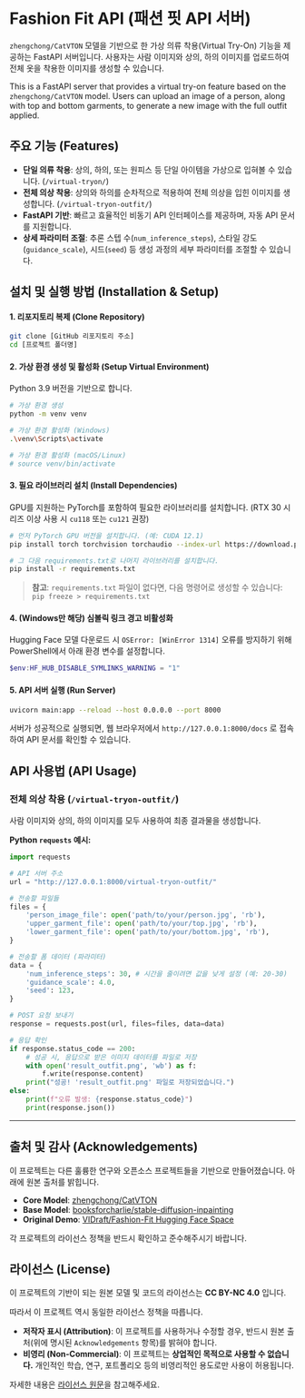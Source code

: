 # Fashion Fit API (패션 핏 API 서버)

`zhengchong/CatVTON` 모델을 기반으로 한 가상 의류 착용(Virtual Try-On) 기능을 제공하는 FastAPI 서버입니다. 사용자는 사람 이미지와 상의, 하의 이미지를 업로드하여 전체 옷을 착용한 이미지를 생성할 수 있습니다.

This is a FastAPI server that provides a virtual try-on feature based on the `zhengchong/CatVTON` model. Users can upload an image of a person, along with top and bottom garments, to generate a new image with the full outfit applied.

## 주요 기능 (Features)

  * **단일 의류 착용**: 상의, 하의, 또는 원피스 등 단일 아이템을 가상으로 입혀볼 수 있습니다. (`/virtual-tryon/`)
  * **전체 의상 착용**: 상의와 하의를 순차적으로 적용하여 전체 의상을 입힌 이미지를 생성합니다. (`/virtual-tryon-outfit/`)
  * **FastAPI 기반**: 빠르고 효율적인 비동기 API 인터페이스를 제공하며, 자동 API 문서를 지원합니다.
  * **상세 파라미터 조절**: 추론 스텝 수(`num_inference_steps`), 스타일 강도(`guidance_scale`), 시드(`seed`) 등 생성 과정의 세부 파라미터를 조절할 수 있습니다.

## 설치 및 실행 방법 (Installation & Setup)

#### 1\. 리포지토리 복제 (Clone Repository)

```bash
git clone [GitHub 리포지토리 주소]
cd [프로젝트 폴더명]
```

#### 2\. 가상 환경 생성 및 활성화 (Setup Virtual Environment)

Python 3.9 버전을 기반으로 합니다.

```bash
# 가상 환경 생성
python -m venv venv

# 가상 환경 활성화 (Windows)
.\venv\Scripts\activate

# 가상 환경 활성화 (macOS/Linux)
# source venv/bin/activate
```

#### 3\. 필요 라이브러리 설치 (Install Dependencies)

GPU를 지원하는 PyTorch를 포함하여 필요한 라이브러리를 설치합니다.
(RTX 30 시리즈 이상 사용 시 `cu118` 또는 `cu121` 권장)

```bash
# 먼저 PyTorch GPU 버전을 설치합니다. (예: CUDA 12.1)
pip install torch torchvision torchaudio --index-url https://download.pytorch.org/whl/cu121

# 그 다음 requirements.txt로 나머지 라이브러리를 설치합니다.
pip install -r requirements.txt
```

> **참고**: `requirements.txt` 파일이 없다면, 다음 명령어로 생성할 수 있습니다:
> `pip freeze > requirements.txt`

#### 4\. (Windows만 해당) 심볼릭 링크 경고 비활성화

Hugging Face 모델 다운로드 시 `OSError: [WinError 1314]` 오류를 방지하기 위해 PowerShell에서 아래 환경 변수를 설정합니다.

```powershell
$env:HF_HUB_DISABLE_SYMLINKS_WARNING = "1"
```

#### 5\. API 서버 실행 (Run Server)

```bash
uvicorn main:app --reload --host 0.0.0.0 --port 8000
```

서버가 성공적으로 실행되면, 웹 브라우저에서 `http://127.0.0.1:8000/docs` 로 접속하여 API 문서를 확인할 수 있습니다.

## API 사용법 (API Usage)

### 전체 의상 착용 (`/virtual-tryon-outfit/`)

사람 이미지와 상의, 하의 이미지를 모두 사용하여 최종 결과물을 생성합니다.

**Python `requests` 예시:**

```python
import requests

# API 서버 주소
url = "http://127.0.0.1:8000/virtual-tryon-outfit/"

# 전송할 파일들
files = {
    'person_image_file': open('path/to/your/person.jpg', 'rb'),
    'upper_garment_file': open('path/to/your/top.jpg', 'rb'),
    'lower_garment_file': open('path/to/your/bottom.jpg', 'rb'),
}

# 전송할 폼 데이터 (파라미터)
data = {
    'num_inference_steps': 30, # 시간을 줄이려면 값을 낮게 설정 (예: 20-30)
    'guidance_scale': 4.0,
    'seed': 123,
}

# POST 요청 보내기
response = requests.post(url, files=files, data=data)

# 응답 확인
if response.status_code == 200:
    # 성공 시, 응답으로 받은 이미지 데이터를 파일로 저장
    with open('result_outfit.png', 'wb') as f:
        f.write(response.content)
    print("성공! 'result_outfit.png' 파일로 저장되었습니다.")
else:
    print(f"오류 발생: {response.status_code}")
    print(response.json())
```

-----

## 출처 및 감사 (Acknowledgements)

이 프로젝트는 다른 훌륭한 연구와 오픈소스 프로젝트들을 기반으로 만들어졌습니다. 아래에 원본 출처를 밝힙니다.

  * **Core Model**: [zhengchong/CatVTON](https://huggingface.co/zhengchong/CatVTON)
  * **Base Model**: [booksforcharlie/stable-diffusion-inpainting](https://huggingface.co/booksforcharlie/stable-diffusion-inpainting)
  * **Original Demo**: [VIDraft/Fashion-Fit Hugging Face Space](https://huggingface.co/spaces/VIDraft/Fashion-Fit)

각 프로젝트의 라이선스 정책을 반드시 확인하고 준수해주시기 바랍니다.

## 라이선스 (License)

이 프로젝트의 기반이 되는 원본 모델 및 코드의 라이선스는 **CC BY-NC 4.0** 입니다.

[][cc-by-nc]

따라서 이 프로젝트 역시 동일한 라이선스 정책을 따릅니다.

  * **저작자 표시 (Attribution)**: 이 프로젝트를 사용하거나 수정할 경우, 반드시 원본 출처(위에 명시된 `Acknowledgements` 항목)를 밝혀야 합니다.
  * **비영리 (Non-Commercial)**: 이 프로젝트는 **상업적인 목적으로 사용할 수 없습니다.** 개인적인 학습, 연구, 포트폴리오 등의 비영리적인 용도로만 사용이 허용됩니다.

자세한 내용은 [라이선스 원문](https://creativecommons.org/licenses/by-nc/4.0/deed.ko)을 참고해주세요.

```
```

[cc-by-nc]: https://www.google.com/search?q=%5Bhttps://creativecommons.org/licenses/by-nc/4.0/deed.ko%5D\(https://creativecommons.org/licenses/by-nc/4.0/deed.ko\)